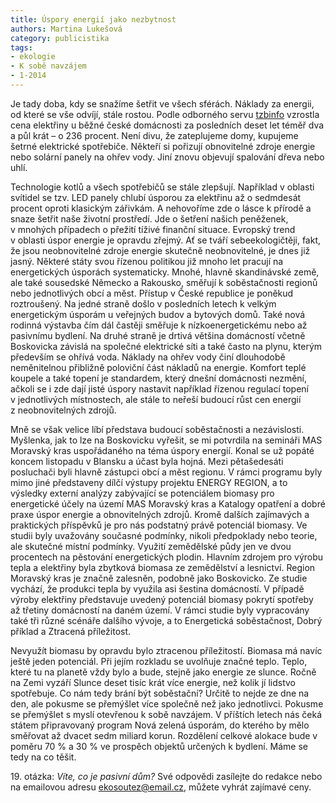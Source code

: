 ```yaml
---
title: Úspory energií jako nezbytnost
authors: Martina Lukešová
category: publicistika
tags:
- ekologie
- K sobě navzájem
- 1-2014
---
```


Je tady doba, kdy se snažíme šetřit ve všech sférách. Náklady za energii, od které se vše odvíjí, stále rostou. Podle odborného servu [tzbinfo](http://www.tzb-info.cz) vzrostla cena elektřiny u běžné české domácnosti za posledních deset let téměř dva a půl krát – o 236 procent. Není divu, že zateplujeme domy, kupujeme šetrné elektrické spotřebiče. Někteří si pořizují obnovitelné zdroje energie nebo solární panely na ohřev vody. Jiní znovu objevují spalování dřeva nebo uhlí.

Technologie kotlů a všech spotřebičů se stále zlepšují. Například v oblasti svítidel se tzv. LED panely chlubí úsporou za elektřinu až o sedmdesát procent oproti klasickým zářivkám. A nehovoříme zde o lásce k přírodě a snaze šetřit naše životní prostředí. Jde o šetření našich peněženek, v mnohých případech o přežití tíživé finanční situace. Evropský trend v oblasti úspor energie je opravdu zřejmý. Ať se tváří sebeekologičtěji, fakt, že jsou neobnovitelné zdroje energie skutečně neobnovitelné, je dnes již jasný. Některé státy svou řízenou politikou již mnoho let pracují na energetických úsporách systematicky. Mnohé, hlavně skandinávské země, ale také sousedské Německo a Rakousko, směřují k soběstačnosti regionů nebo jednotlivých obcí a měst. Přístup v České republice je poněkud roztroušený. Na jedné straně došlo v posledních letech k velkým energetickým úsporám u veřejných budov a bytových domů. Také nová rodinná výstavba čím dál častěji směřuje k nízkoenergetickému nebo až pasivnímu bydlení. Na druhé straně je drtivá většina domácností včetně Boskovicka závislá na společné elektrické síti a také často na plynu, kterým především se ohřívá voda. Náklady na ohřev vody činí dlouhodobě neměnitelnou přibližně poloviční část nákladů na energie. Komfort teplé koupele a také topení je standardem, který dnešní domácnosti nezmění, ačkoli se i zde dají jisté úspory nastavit například řízenou regulací topení v jednotlivých místnostech, ale stále to neřeší budoucí růst cen energií z neobnovitelných zdrojů.

Mně se však velice líbí představa budoucí soběstačnosti a nezávislosti. Myšlenka, jak to lze na Boskovicku vyřešit, se mi potvrdila na semináři MAS Moravský kras uspořádaného na téma úspory energií. Konal se už popáté koncem listopadu v Blansku a účast byla hojná. Mezi pětašedesáti posluchači byli hlavně zástupci obcí a měst regionu. V rámci programu byly mimo jiné představeny dílčí výstupy projektu ENERGY REGION, a to výsledky externí analýzy zabývající se potenciálem biomasy pro energetické účely na území MAS Moravský kras a Katalogy opatření a dobré praxe úspor energie a obnovitelných zdrojů. Kromě dalších zajímavých a praktických příspěvků je pro nás podstatný právě potenciál biomasy. Ve studii byly uvažovány současné podmínky, nikoli předpoklady nebo teorie, ale skutečné místní podmínky. Využití zemědělské půdy jen ve dvou procentech na pěstování energetických plodin. Hlavním zdrojem pro výrobu tepla a elektřiny byla zbytková biomasa ze zemědělství a lesnictví. Region Moravský kras je značně zalesněn, podobně jako Boskovicko. Ze studie vychází, že produkci tepla by využila asi šestina domácností. V případě výroby elektřiny představuje uvedený potenciál biomasy pokrytí spotřeby až třetiny domácností na daném území. V rámci studie byly vypracovány také tři různé scénáře dalšího vývoje, a to Energetická soběstačnost, Dobrý příklad a Ztracená příležitost.

Nevyužít biomasu by opravdu bylo ztracenou příležitostí. Biomasa má navíc ještě jeden potenciál. Při jejím rozkladu se uvolňuje značné teplo. Teplo, které tu na planetě vždy bylo a bude, stejně jako energie ze slunce. Ročně na Zemi vyzáří Slunce deset tisíc krát více energie, než kolik jí lidstvo spotřebuje.
Co nám tedy brání být soběstační? Určitě to nejde ze dne na den, ale pokusme se přemýšlet více společně než jako jednotlivci. Pokusme se přemýšlet s myslí otevřenou k sobě navzájem.
V příštích letech nás čeká státem připravovaný program Nová zelená úsporám, do kterého by mělo směřovat až dvacet sedm miliard korun. Rozdělení celkové alokace bude v poměru 70 % a 30 % ve prospěch objektů určených k bydlení. Máme se tedy na co těšit.

19\. otázka: *Víte, co je pasivní dům?* Své odpovědi zasílejte do redakce nebo na emailovou adresu <ekosoutez@email.cz>, můžete vyhrát zajímavé ceny.
